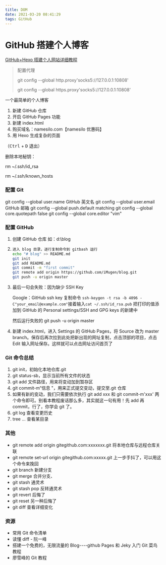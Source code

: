 ```yaml
---
title: DOM
date: 2021-03-20 08:41:29
tags: GitHub
---
```

# GitHub 搭建个人博客

[GitHub+Hexo 搭建个人网站详细教程](https://zhuanlan.zhihu.com/p/26625249)

> 配置代理
>
> git config --global http.proxy'socks5://127.0.0.1:10808'
>
> git config --global https.proxy'socks5://127.0.0.1:10808'

一个最简单的个人博客
1. 新建 GitHub 仓库
2. 开启 GitHub Pages 功能
3. 新建 index.html
4. 购买域名：namesilo.com【namesilo 优惠码】
5. 用 Hexo 生成复杂的页面

（<kbd>Ctrl</kbd> + <kbd>D</kbd> 退出）

删除本地秘钥：

rm ~/.ssh/id_rsa

rm ~/.ssh/known_hosts

### 配置 Git

git config --global user.name GitHub 英文名
git config --global user.email GitHub 邮箱
git config --global push.default matching
git config --global core.quotepath false
git config --global core.editor "vim"

### 配置 GitHub

1. 创建 GitHub 仓库 如：d:\blog

2. ```bash
   进入 blog 目录，逐行复制命令到 gitbash 运行
   echo "# blog" >> README.md
   git init
   git add README.md
   git commit -m "first commit"
   git remote add origin https://github.com/iMugen/blog.git
   git push -u origin master
   ```

3. 最后一句会失败：因为缺少 SSH Key

   Google：GitHub ssh key 复制命令 `ssh-keygen -t rsa -b 4096 -C"your_email@example.com"`接着输入`cat ~/.ssh/id_rsa.pub` 把打印的值添加到 GitHub 的 Personal settings/SSH and GPG keys 的新建中

   然后运行失败的 git push -u origin master

4. 新建 index.html，进入 Settings 的 GitHub Pages，将 Source 改为 master branch。保存后再次拉到此处把新出现的网址复制，点击顶部的项目，点击 Edit 输入网址保存。这样就可以点击网址访问首页了

### Git 命令总结

1. git init，初始化本地仓库.git
2. git status-sb，显示当前所有文件的状态
3. git add 文件路径，用来将变动加到暂存区
4. git commit-m“信息 "，用来正式提交变动，提交至.git 仓库
5. 如果有新的变动，我们只需要依次执行 git add xxx 和 git commit-m'xxx' 两个命令即可。别看本教程废话那么多，其实就这一句有用！先 add 再 commit，行了，你学会 git 了。
6. git log 查看变更历史
7. tree ... 查看某目录

### 其他

- git remote add origin gitegithub.com:xxxxxxx.git 将本地仓库与远程仓库关联
- git remote set-url origin gitegithub.com:xxxxx.git 上一步手抖了，可以用这个命令来挽回
- git branch 新建分支
- git merge 合并分支、
- git stash 通灵术
- git stash pop 反转通灵术
- git revert 后悔了
- git reset 另一种后悔了
- git diff 查看详细变化

### 资源

- 常用 Git 命令清单
- 读懂 diff - 阮一峰
- 搭建一个免费的，无限流量的 Blog----github Pages 和 Jeky 入门 Git 菜鸟教程
- 廖雪峰的 Git 教程
